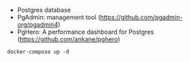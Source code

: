 - Postgres database
- PgAdmin: management tool (https://github.com/pgadmin-org/pgadmin4)
- PgHero: A performance dashboard for Postgres (https://github.com/ankane/pghero)


`docker-compose up -d`